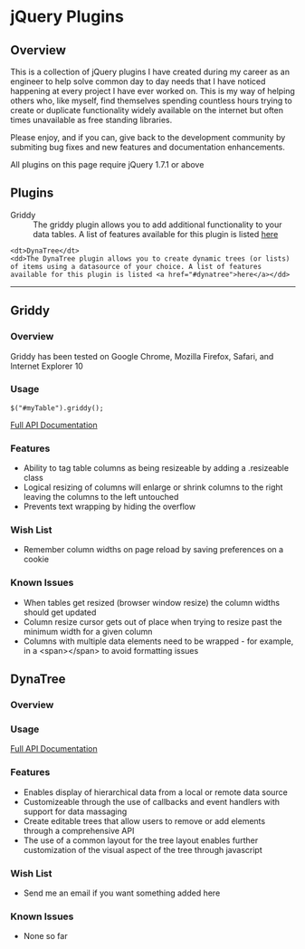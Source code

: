 <h1>jQuery Plugins</h1>

<h2>Overview</h2>

<p>This is a collection of jQuery plugins I have created during my career as an engineer to help solve common day to day needs that I have noticed happening at every project I have ever worked on. This is my way of helping others who, like myself, find themselves spending countless hours trying to create or duplicate functionality widely available on the internet but often times unavailable as free standing libraries.</p>

<p>Please enjoy, and if you can, give back to the development community by submiting bug fixes and new features and documentation enhancements.</p>

<p>All plugins on this page require jQuery 1.7.1 or above</p>

<h2>Plugins</h2>

<dl>
    <dt>Griddy</dt>
    <dd>The griddy plugin allows you to add additional functionality to your data tables. A list of features available for this plugin is listed <a href="#griddy">here</a></dd>
    
    <dt>DynaTree</dt>
    <dd>The DynaTree plugin allows you to create dynamic trees (or lists) of items using a datasource of your choice. A list of features available for this plugin is listed <a href="#dynatree">here</a></dd>
</dl>

<hr />

<a href="griddy"></a>

<h2>Griddy</h2>

<h3>Overview</h3>

<p>Griddy has been tested on Google Chrome, Mozilla Firefox, Safari, and Internet Explorer 10</p>

<h3>Usage</h3>

<code>$("#myTable").griddy();</code>

<a href="https://github.com/rcracel/jquery-plugins/wiki/Griddy-API">Full API Documentation</a>

<h3>Features</h3>

<ul>
    <li>Ability to tag table columns as being resizeable by adding a .resizeable class</li>
    <li>Logical resizing of columns will enlarge or shrink columns to the right leaving the columns to the left untouched</li>
    <li>Prevents text wrapping by hiding the overflow</li>
</ul>

<h3>Wish List</h3>

<ul>
    <li>Remember column widths on page reload by saving preferences on a cookie</li>
</ul>

<h3>Known Issues</h3>

<ul>
    <li>When tables get resized (browser window resize) the column widths should get updated</li>
    <li>Column resize cursor gets out of place when trying to resize past the minimum width for a given column</li>
    <li>Columns with multiple data elements need to be wrapped - for example, in a &lt;span&gt;&lt;/span&gt; to avoid formatting issues
</ul>

<a href="dynatree"></a>

<h2>DynaTree</h2>

<h3>Overview</h3>

<h3>Usage</h3>

[Full API Documentation](https://github.com/rcracel/jquery-plugins/wiki/DynaTree-API)

<h3>Features</h3>

<ul>
    <li>Enables display of hierarchical data from a local or remote data source</li>
    <li>Customizeable through the use of callbacks and event handlers with support for data massaging</li>
    <li>Create editable trees that allow users to remove or add elements through a comprehensive API</li>
    <li>The use of a common layout for the tree layout enables further customization of the visual aspect of the tree through javascript</li>
</ul>

<h3>Wish List</h3>

<ul>
    <li>Send me an email if you want something added here</li>
</ul>

<h3>Known Issues</h3>

<ul>
    <li>None so far</li>
</ul>
